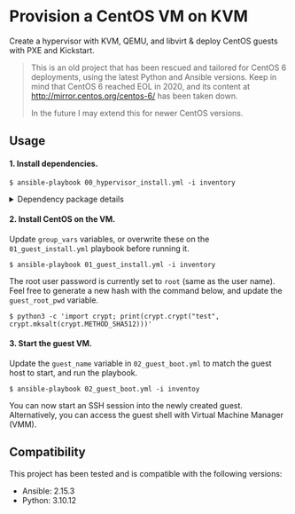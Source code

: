 # Provision a CentOS VM on KVM

Create a hypervisor with KVM, QEMU, and libvirt & deploy CentOS guests with PXE and Kickstart.

> This is an old project that has been rescued and tailored for CentOS 6 deployments, using the latest Python and Ansible versions. Keep in mind that CentOS 6 reached EOL in 2020, and its content at http://mirror.centos.org/centos-6/ has been taken down.
> 
> In the future I may extend this for newer CentOS versions.

## Usage

#### 1. Install dependencies.
 
```
$ ansible-playbook 00_hypervisor_install.yml -i inventory
```

<details>
    <summary>Dependency package details</summary>

* qemu-kvm – Hardware emulation.
* libvirt-daemon-system – Configuration files required to run the libvirt daemon.
* libvirt-clients – Client-side libraries and APIs for managing and controlling virtual machines & hypervisors from the command line.
* virtinst – A set of command-line utilities for provisioning and modifying virtual machines.
* virt-manager – A Qt-based graphical interface for managing virtual machines.
* bridge-utils – A set of tools for creating and managing bridge devices.
* cpu-checker – To check whether your system is cabable of of running hardware accelerated KVM virtual machines (run ```kvm-ok``` from the cmd)
</details>

#### 2. Install CentOS on the VM.

Update ```group_vars``` variables, or overwrite these on the ```01_guest_install.yml``` playbook before running it.

```
$ ansible-playbook 01_guest_install.yml -i inventory
```

The root user password is currently set to ```root``` (same as the user name). Feel free to generate a new hash with the command below, and update the ```guest_root_pwd``` variable.

```
$ python3 -c 'import crypt; print(crypt.crypt("test", crypt.mksalt(crypt.METHOD_SHA512)))'
```

#### 3. Start the guest VM.

Update the ```guest_name``` variable in ```02_guest_boot.yml``` to match the guest host to start, and run the playbook.

```
$ ansible-playbook 02_guest_boot.yml -i inventoy
```

You can now start an SSH session into the newly created guest. Alternatively, you can access the guest shell with Virtual Machine Manager (VMM).

## Compatibility

This project has been tested and is compatible with the following versions:

- Ansible: 2.15.3
- Python: 3.10.12

